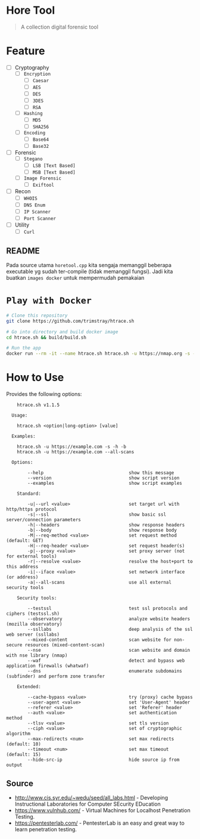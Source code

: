 # Hore Tool
> A collection digital forensic tool

# Feature
- [ ] Cryptography
    - [ ] `Encryption`
        - [ ] `Caesar`
        - [ ] `AES`
        - [ ] `DES`
        - [ ] `3DES`
        - [ ] `RSA`
    - [ ] `Hashing` 
        - [ ] `MD5`
        - [ ] `SHA256`
	- [ ] `Encoding`
		- [ ] `Base64`
		- [ ] `Base32`
- [ ] Forensic
    - [ ] `Stegano`
        - [ ] `LSB [Text Based]`
        - [ ] `MSB [Text Based]`
    - [ ] `Image Forensic`
        - [ ] `Exiftool`
- [ ] Recon
    - [ ] `WHOIS`
    - [ ] `DNS Enum`
    - [ ] `IP Scanner`
    - [ ] `Port Scanner`
- [ ] Utility
    - [ ] `Curl`

## README
Pada source utama `horetool.cpp` kita sengaja memanggil beberapa executable yg sudah ter-compile (tidak memanggil fungsi).
Jadi kita buatkan `images docker` untuk mempermudah pemakaian

# `Play with Docker`

```bash
# Clone this repository
git clone https://github.com/trimstray/htrace.sh

# Go into directory and build docker image
cd htrace.sh && build/build.sh

# Run the app
docker run --rm -it --name htrace.sh htrace.sh -u https://nmap.org -s -h
```




# How to Use

Provides the following options:

```
    htrace.sh v1.1.5

  Usage:

    htrace.sh <option|long-option> [value]

  Examples:

    htrace.sh -u https://example.com -s -h -b
    htrace.sh -u https://example.com --all-scans

  Options:

        --help                                show this message
        --version                             show script version
        --examples                            show script examples

    Standard:

        -u|--url <value>                      set target url with http/https protocol
        -s|--ssl                              show basic ssl server/connection parameters
        -h|--headers                          show response headers
        -b|--body                             show response body
        -M|--req-method <value>               set request method (default: GET)
        -H|--req-header <value>               set request header(s)
        -p|--proxy <value>                    set proxy server (not for external tools)
        -r|--resolve <value>                  resolve the host+port to this address
        -i|--iface <value>                    set network interface (or address)
        -a|--all-scans                        use all external security tools

    Security tools:

        --testssl                             test ssl protocols and ciphers (testssl.sh)
        --observatory                         analyze website headers (mozilla observatory)
        --ssllabs                             deep analysis of the ssl web server (ssllabs)
        --mixed-content                       scan website for non-secure resources (mixed-content-scan)
        --nse                                 scan website and domain with nse library (nmap)
        --waf                                 detect and bypass web application firewalls (whatwaf)
        --dns                                 enumerate subdomains (subfinder) and perform zone transfer

    Extended:

        --cache-bypass <value>                try (proxy) cache bypass
        --user-agent <value>                  set 'User-Agent' header
        --referer <value>                     set 'Referer' header
        --auth <value>                        set authentication method
        --tlsv <value>                        set tls version
        --ciph <value>                        set of cryptographic algorithm
        --max-redirects <num>                 set max redirects (default: 10)
        --timeout <num>                       set max timeout (default: 15)
        --hide-src-ip                         hide source ip from output
```



## Source
* http://www.cis.syr.edu/~wedu/seed/all_labs.html - Developing Instructional Laboratories for Computer SEcurity EDucation
* https://www.vulnhub.com/ - Virtual Machines for Localhost Penetration Testing.
* https://pentesterlab.com/ - PentesterLab is an easy and great way to learn penetration testing.
